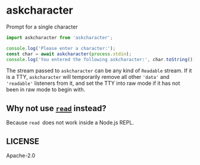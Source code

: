 # askcharacter

Prompt for a single character

```js
import askcharacter from 'askcharacter';

console.log('Please enter a character:');
const char = await askcharacter(process.stdin);
console.log('You entered the following askcharacter:', char.toString());
```

The stream passed to `askcharacter` can be any kind of `Readable` stream.
If it is a TTY, `askcharacter` will temporarily remove all other `'data'` and
`'readable'` listeners from it, and set the TTY into raw mode if it has not
been in raw mode to begin with.

## Why not use [`read`](https://www.npmjs.com/package/read) instead?

Because `read `does not work inside a Node.js REPL.

## LICENSE

Apache-2.0
